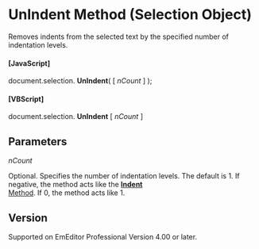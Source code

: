 # UnIndent Method (Selection Object)

Removes indents from the selected text by the specified number of
indentation levels.

#### \[JavaScript\]

document.selection. **UnIndent**( \[ _nCount_ \] );

#### \[VBScript\]

document.selection. **UnIndent** \[ _nCount_ \]

## Parameters

_nCount_

Optional. Specifies the number of indentation
levels. The default is 1. If
negative, the method acts like the [**Indent**\
Method](selection_indent). If 0, the method acts like 1.

## Version

Supported on EmEditor Professional Version 4.00 or later.
